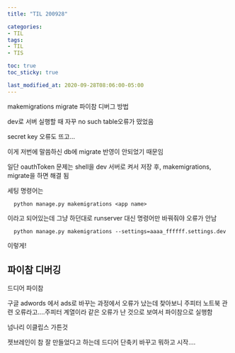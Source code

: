 ```yaml
---
title: "TIL 200928"

categories:
- TIL
tags:
- TIL
- TIS

toc: true
toc_sticky: true

last_modified_at: 2020-09-28T08:06:00-05:00
---
```

makemigrations migrate 파이참 디버그 방법

dev로 서버 실행할 때 자꾸 no such table오류가 떴었음

secret key 오류도 뜨고...
 
이게 저번에 말씀하신 db에 migrate 반영이 안되었기 때문임

일단 oauthToken 문제는 shell을 dev 서버로 켜서 저장 후, makemigrations, migrate을 하면 해결 됨

세팅 명령어는 

      python manage.py makemigrations <app name>
      
이라고 되어있는데 그냥 하던대로 runserver 대신 명령어만 바꿔줘야 오류가 안남

      python manage.py makemigrations --settings=aaaa_ffffff.settings.dev
      
이렇게!

## 파이참 디버깅

드디어 파이참

구글 adwords 에서 ads로 바꾸는 과정에서 오류가 났는데 찾아보니 주피터 노트북 관련 오류라고....주피터 계열이라 같은 오류가 난 것으로 보여서 파이참으로 실행함

넘나리 이클립스 가튼것

젯브레인이 참 잘 만들었다고 하는데 드디어 단축키 바꾸고 뭐하고 시작....

